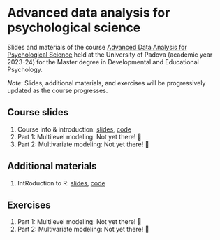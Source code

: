 # Advanced data analysis for psychological science
Slides and materials of the course [Advanced Data Analysis for Psychological Science](https://en.didattica.unipd.it/off/2022/LM/PS/PS1090/002PD/PSQ1096300/N0) held at the University of Padova (academic year 2023-24) for the Master degree in Developmental and Educational Psychology.

*Note*: Slides, additional materials, and exercises will be progressively updated as the course progresses.

## Course slides
1. Course info & introduction: [slides](https://github.com/Luca-Menghini/advancedDataAnalysis-course/blob/main/1-course-slides/1-intro.pdf), [code](https://github.com/Luca-Menghini/advancedDataAnalysis-course/blob/main/1-course-slides/1-intro.Rmd)
4. Part 1: Multilevel modeling: Not yet there! 🤷
5. Part 2: Multivariate modeling: Not yet there! 🤷

## Additional materials
1. IntRoduction to R: [slides](https://github.com/Luca-Menghini/advancedDataAnalysis-course/blob/main/2-extra-slides/R-intro.pdf), [code](https://github.com/Luca-Menghini/advancedDataAnalysis-course/blob/main/2-extra-slides/R-intro.Rmd)

## Exercises
1. Part 1: Multilevel modeling: Not yet there! 🤷
2. Part 2: Multivariate modeling: Not yet there! 🤷
